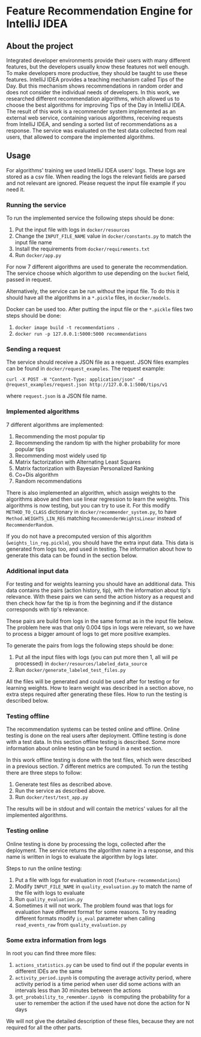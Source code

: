# Feature Recommendation Engine for IntelliJ IDEA	
## About the project
Integrated developer environments provide their users with many different features, but the developers usually know these features not well enough. To make developers more productive, they should be taught to use these features. IntelliJ IDEA provides a teaching mechanism called Tips of the Day. But this mechanism shows recommendations in random order and does not consider the individual needs of developers. In this work, we researched different recommendation algorithms, which allowed us to choose the best algorithms for improving Tips of the Day in IntelliJ IDEA. The result of this work is a recommender system implemented as an external web service, containing various algorithms, receiving requests from IntelliJ IDEA, and sending a sorted list of recommendations as a response. The service was evaluated on the test data collected from real  users, that allowed to compare the implemented algorithms.

## Usage
For algorithms' training we used IntelliJ IDEA users' logs. These logs are stored as a csv file. When reading the logs the relevant fields are parsed and not relevant are ignored. Please request the input file example if you need it.

### Running the service
To run the implemented service the following steps should be done:
1. Put the input file with logs in ```docker/resources```
2. Change the ```INPUT_FILE_NAME``` value in ```docker/constants.py``` to match the input file name
3. Install the requirements from ```docker/requirements.txt```
4. Run ```docker/app.py```

For now 7 different algorithms are used to generate the recommendation. The service choose which algorithm to use depending on the ```bucket``` field, passed in request.

Alternatively, the service can be run without the input file. To do this it should have all the algorithms in a ```*.pickle``` files, in ```docker/models```.

Docker can be used too. After putting the input file or the ```*.pickle``` files two steps should be done:
1. ```docker image build -t recommendations .```
2. ```docker run -p 127.0.0.1:5000:5000 recommendations```

### Sending a request

The service should receive a JSON file as a request. JSON files examples can be found in ```docker/request_examples```.
The request example:

```
curl -X POST -H "Content-Type: application/json" -d @request_examples/request.json http://127.0.0.1:5000/tips/v1
```
where ```request.json``` is a JSON file name.

### Implemented algorithms
7 different algorithms are implemented:

1. Recommending the most popular tip
2. Recommending the random tip with the higher probability for more popular tips
3. Recommending most widely used tip
4. Matrix factorization with Alternating Least Squares
5. Matrix factorization with Bayesian Personalized Ranking
6. Co+Dis algorithm
7. Random recommendations

There is also implemented an algorithm, which assign weights to the algorithms above and then use linear regression to learn the weights. This algorithms is now testing, but you can try to use it. For this modify ```METHOD_TO_CLASS``` dictionary in ```docker/recommender_system.py```, to have ```Method.WEIGHTS_LIN_REG``` matching ```RecommenderWeightsLinear``` instead of ```RecommenderRandom```.

If you do not have a precomputed version of this algorithm (```weights_lin_reg.pickle```), you should have the extra input data. This data is generated from logs too, and used in testing. The information about how to generate this data can be found in the section below. 

### Additional input data

For testing and for weights learning you should have an additional data. This data contains the pairs (action history, tip), with the information about tip's relevance. With these pairs we can send the action history as a request and then check how far the tip is from the beginning and if the distance corresponds with tip's relevance.

These pairs are build from logs in the same format as in the input file below. The problem here was that only 0.004 tips in logs were relevant, so we have to process a bigger amount of logs to get more positive examples. 

To generate the pairs from logs the following steps should be done:
1. Put all the input files with logs (you can put more then 1, all will pe processed) in ```docker/resources/labeled_data_source```
2. Run ```docker/generate_labeled_test_files.py```

All the files will be generated and could be used after for testing or for learning weights. How to learn weight was described in a section above, no extra steps required after generating these files. How to run the testing is described below.

### Testing offline
The recommendation systems can be tested online and offline. Online testing is done on the real users after deployment. Offline testing is done with a test data. In this section offline testing is described. Some more information about online testing can be found in a next section.

In this work offline testing is done with the test files, which were described in a previous section. 7 different metrics are computed. To run the testihg there are three steps to follow:
1. Generate test files as described above.
2. Run the service as described above.
3. Run ```docker/test/test_app.py```

The results will be in stdout and will contain the metrics' values for all the implemented algorithms.

### Testing online

Online testing is done by processing the logs, collected after the deployment. The service returns the algorithm name in a response, and this name is written in logs to evaluate the algorithm by logs later.

Steps to run the online testing:
1. Put a file with logs for evaluation in root (```feature-recommendations```)
2. Modify ```INPUT_FILE_NAME``` in ```quality_evaluation.py``` to match the name of the file with logs to evaluate
3. Run ```quality_evaluation.py```
4. Sometimes it will not work. The problem found was that logs for evaluation have different format for some reasons. To try reading different formats modify ```is_eval``` parameter when calling ```read_events_raw``` from ```quality_evaluation.py```

### Some extra information from logs

In root you can find three more files:
1. ```actions_statistics.py``` can be used to find out if the popular events in different IDEs are the same
2. ```activity_period.ipynb``` is computing the average activity period, where activity period is a time period when user did some actions with an intervals less than 30 minutes between the actions
3. ```get_probability_to_remember.ipynb	``` is computing the probability for a user to remember the action if the used have not done the action for N days

We will not give the detailed description of these files, because they are not required for all the other parts. 

